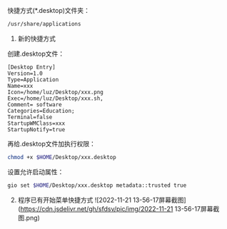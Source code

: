 快捷方式(*.desktop)文件夹：

```bash
/usr/share/applications
```

1. 新的快捷方式

创建.desktop文件：

```text
[Desktop Entry]
Version=1.0
Type=Application
Name=xxx
Icon=/home/luz/Desktop/xxx.png
Exec=/home/luz/Desktop/xxx.sh,
Comment= software
Categories=Education;
Terminal=false
StartupWMClass=xxx
StartupNotify=true
```

再给.desktop文件加执行权限：

```bash
chmod +x $HOME/Desktop/xxx.desktop
```

设置允许启动属性：

```bash
gio set $HOME/Desktop/xxx.desktop metadata::trusted true
```

2. 程序已有开始菜单快捷方式
![2022-11-21 13-56-17屏幕截图](https://cdn.jsdelivr.net/gh/sfdsv/pic/img/2022-11-21 13-56-17屏幕截图.png)
